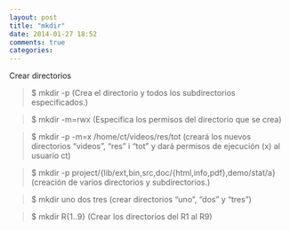 ```yaml
---
layout: post
title: "mkdir"
date: 2014-01-27 18:52
comments: true
categories: 
---
```

Crear directorios 

>$ mkdir -p            (Crea el directorio y todos los subdirectorios especificados.) 

>$ mkdir -m=rwx      (Especifica los permisos del directorio que se crea) 

>$ mkdir -p -m=x /home/ct/videos/res/tot  (creará los nuevos directorios “videos”, “res” i “tot” y dará permisos de ejecución (x)  al usuario ct) 

>$ mkdir -p project/{lib/ext,bin,src,doc/{html,info,pdf},demo/stat/a} (creación de varios directorios y subdirectorios.)

>$ mkdir uno dos tres (crear directorios “uno”, “dos” y “tres”)

>$ mkdir R{1..9} (Crear los directorios del R1 al R9)

